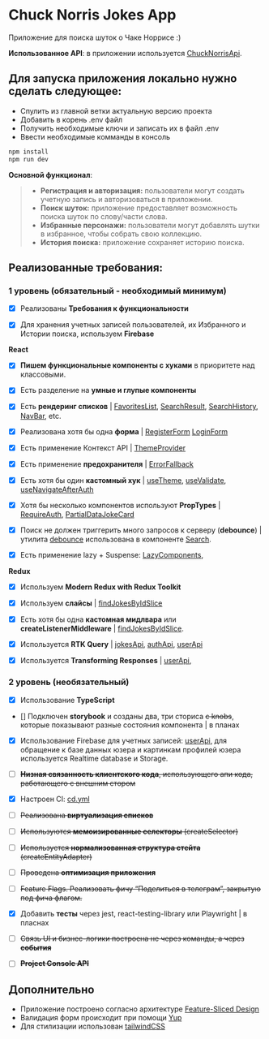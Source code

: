 # Chuck Norris Jokes App

Приложение для поиска шуток о Чаке Норрисе :)

**Использованное API**: в приложении используется [ChuckNorrisApi](https://api.chucknorris.io/).

## Для запуска приложения локально нужно сделать следующее:

- Спулить из главной ветки актуальную версию проекта
- Добавить в корень .env файл
- Получить необходимые ключи и записать их в файл .env
- Ввести необходимые комманды в консоль

```javascript
npm install
npm run dev
```

**Основной функционал**:

> - **Регистрация и авторизация:** пользователи могут создать учетную запись и авторизоваться в приложении.
> - **Поиск шуток:** приложение предоставляет возможность поиска шуток по слову/части слова.
> - **Избранные персонажи:** пользователи могут добавлять шутки в избранное, чтобы собрать свою коллекцию.
> - **История поиска:** приложение сохраняет историю поиска.

## Реализованные требования:

### **1 уровень (обязательный - необходимый минимум)**

- [x] Реализованы **Требования к функциональности**

- [x] Для хранения учетных записей пользователей, их Избранного и Истории поиска, используем **Firebase**

**React**

- [x] **Пишем функциональные компоненты c хуками** в приоритете над классовыми.
- [x] Есть разделение на **умные и глупые компоненты**

- [x] Есть **рендеринг списков** |
      [FavoritesList](https://github.com/AndreyDerunow/16.01.2024_project_aston/blob/main/src/widgets/favoritesList/favoritesList.tsx),
      [SearchResult](https://github.com/AndreyDerunow/16.01.2024_project_aston/blob/main/src/widgets/searchResults/searchResults.tsx),
      [SearchHistory](https://github.com/AndreyDerunow/16.01.2024_project_aston/blob/main/src/widgets/searchHistory/searchHistory.tsx),
      [NavBar](https://github.com/AndreyDerunow/16.01.2024_project_aston/blob/main/src/features/nav/navBar.tsx),
      etc.

- [x] Реализована хотя бы одна **форма** |
      [RegisterForm](https://github.com/AndreyDerunow/16.01.2024_project_aston/blob/main/src/widgets/registerForm/registerForm.tsx)
      [LoginForm](https://github.com/AndreyDerunow/16.01.2024_project_aston/blob/main/src/widgets/loginForm/loginForm.tsx)

- [x] Есть применение Контекст API |
      [ThemeProvider](https://github.com/AndreyDerunow/16.01.2024_project_aston/blob/main/src/app/hoc/themeProvider.tsx)

- [x] Есть применение **предохранителя** |
      [ErrorFallback](https://github.com/AndreyDerunow/16.01.2024_project_aston/blob/main/src/pages/Error/ErrorFallback.tsx)

- [x] Есть хотя бы один **кастомный хук** |
      [useTheme](https://github.com/AndreyDerunow/16.01.2024_project_aston/blob/main/src/shared/hooks/useTheme.ts),
      [useValidate](https://github.com/AndreyDerunow/16.01.2024_project_aston/blob/main/src/entities/auth/hooks/useValidate.ts),
      [useNavigateAfterAuth](https://github.com/AndreyDerunow/16.01.2024_project_aston/blob/main/src/entities/auth/hooks/useNavigateAfterAuth.ts)

- [x] Хотя бы несколько компонентов используют **PropTypes** |
      [RequireAuth](https://github.com/AndreyDerunow/16.01.2024_project_aston/blob/main/src/app/hoc/requireAuth.tsx),
      [PartialDataJokeCard](https://github.com/AndreyDerunow/16.01.2024_project_aston/blob/main/src/features/jokeCard/partialDataJokeCard.tsx)
- [x] Поиск не должен триггерить много запросов к серверу (**debounce**) |
      утилита [debounce](https://github.com/AndreyDerunow/16.01.2024_project_aston/blob/main/src/shared/utils/debounce.ts) использована в компоненте [Search](https://github.com/AndreyDerunow/16.01.2024_project_aston/blob/main/src/widgets/search/search.tsx).

- [x] Есть применение lazy + Suspense:
      [LazyComponents](добавить),

**Redux**

- [x] Используем **Modern Redux with Redux Toolkit**
- [x] Используем **слайсы** |
      [findJokesByIdSlice](https://github.com/AndreyDerunow/16.01.2024_project_aston/blob/main/src/entities/Joke/api/slices/findJokesByIdSlice.ts)

- [x] Есть хотя бы одна **кастомная мидлвара** или **createListenerMiddleware** |
      [findJokesByIdSlice](https://github.com/AndreyDerunow/16.01.2024_project_aston/blob/main/src/entities/Joke/api/slices/findJokesByIdSlice.ts). 

- [x] Используется **RTK Query** |
      [jokesApi](https://github.com/AndreyDerunow/16.01.2024_project_aston/blob/main/src/entities/Joke/api/services/jokesApi.ts),
      [authApi](https://github.com/AndreyDerunow/16.01.2024_project_aston/blob/main/src/entities/auth/api/services/authApi.ts),
      [userApi](https://github.com/AndreyDerunow/16.01.2024_project_aston/blob/main/src/entities/User/api/userApi.ts)

- [x] Используется **Transforming Responses** |
      [userApi](https://github.com/AndreyDerunow/16.01.2024_project_aston/blob/main/src/entities/User/api/userApi.ts),

### **2 уровень (необязательный)**

- [x] Использование **TypeScript**
- [] Подключен **storybook** и созданы два, три сториса ~~с knobs~~, которые показывают разные состояния компонента |
     в планах

- [x] Использование Firebase для учетных записей:
      [userApi](https://github.com/AndreyDerunow/16.01.2024_project_aston/blob/main/src/entities/User/api/userApi.ts), для обращение к базе данных юзера и картинкам профилей юзера используется Realtime database и Storage.

- [ ] ~~**Низная связанность клиентского кода**, использующего апи кода, работающего с внешним стором~~

- [x] Настроен CI: [cd.yml](https://github.com/AndreyDerunow/16.01.2024_project_aston/blob/main/.github/workflows/cd.yml)

- [ ] ~~Реализована **виртуализация списков**~~

- [ ] ~~Используются **мемоизированные селекторы** (createSelector)~~
- [ ] ~~Используется **нормализованная структура стейта** (createEntityAdapter)~~
- [ ] ~~Проведена **оптимизация приложения**~~

- [ ] ~~Feature Flags. Реализовать фичу “Поделиться в телеграм”, закрытую под фича флагом.~~

- [x] Добавить **тесты** через jest, react-testing-library или Playwright |
      в пласнах

- [ ] ~~Связь UI и бизнес-логики построена не через команды, а через **события**~~

- [ ] ~~**Project Console API**~~

## **Дополнительно**

- Приложение построено согласно архитектуре [Feature-Sliced Design](https://feature-sliced.design/ru/)
- Валидация форм происходит при помощи [Yup](https://www.npmjs.com/package/yup)
- Для стилизации использован [tailwindCSS](https://tailwindcss.com/)
